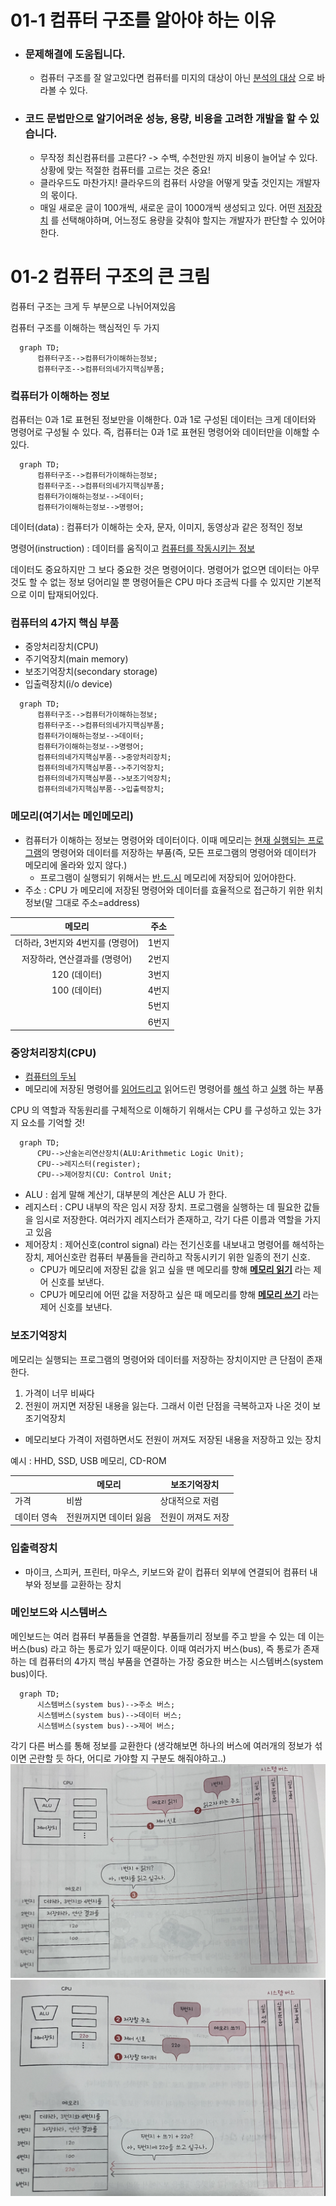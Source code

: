 # 01-1 컴퓨터 구조를 알아야 하는 이유

* ### 문제해결에 도움됩니다.
    * 컴퓨터 구조를 잘 알고있다면 컴퓨터를 미지의 대상이 아닌 <ins>분석의 대상</ins> 으로 바라볼 수 있다.
* ### 코드 문법만으로 알기어려운 성능, 용량, 비용을 고려한 개발을 할 수 있습니다.
    * 무작정 최신컴퓨터를 고른다? -> 수백, 수천만원 까지 비용이 늘어날 수 있다. 상황에 맞는 적절한 컴퓨터를 고르는 것은 중요!
    * 클라우드도 마찬가지! 클라우드의 컴퓨터 사양을 어떻게 맞출 것인지는 개발자의 몫이다.
    * 매일 새로운 글이 100개씩, 새로운 글이 1000개씩 생성되고 있다. 어떤 <ins>저장장치</ins> 를 선택해야하며, 어느정도 용량을 갖춰야 할지는 개발자가 판단할 수 있어야한다.


# 01-2 컴퓨터 구조의 큰 크림

컴퓨터 구조는 크게 두 부분으로 나뉘어져있음

컴퓨터 구조를 이해하는 핵심적인 두 가지
```mermaid
  graph TD;
      컴퓨터구조-->컴퓨터가이해하는정보;
      컴퓨터구조-->컴퓨터의네가지핵심부품;
```

### 컼퓨터가 이해하는 정보

컴퓨터는 0과 1로 표현된 정보만을 이해한다. 0과 1로 구성된 데이터는 크게 데이터와 명령어로 구성될 수 있다.
즉, 컴퓨터는 0과 1로 표현된 명령어와 데이터만을 이해할 수 있다.

```mermaid
  graph TD;
      컴퓨터구조-->컴퓨터가이해하는정보;
      컴퓨터구조-->컴퓨터의네가지핵심부품;
      컴퓨터가이해하는정보-->데이터;
      컴퓨터가이해하는정보-->명령어;
```
데이터(data) : 컴퓨터가 이해하는 숫자, 문자, 이미지, 동영상과 같은 정적인 정보

명령어(instruction) : 데이터를 움직이고 <ins>컴퓨터를 작동시키는 정보</ins>

데이터도 중요하지만 그 보다 중요한 것은 명령어이다. 명령어가 없으면 데이터는 아무것도 할 수 없는 정보 덩어리일 뿐
명령어들은 CPU 마다 조금씩 다를 수 있지만 기본적으로 이미 탑재되어있다.

### 컴퓨터의 4가지 핵심 부품

* 중앙처리장치(CPU)
* 주기억장치(main memory)
* 보조기억장치(secondary storage)
* 입출력장치(i/o device)

```mermaid
  graph TD;
      컴퓨터구조-->컴퓨터가이해하는정보;
      컴퓨터구조-->컴퓨터의네가지핵심부품;
      컴퓨터가이해하는정보-->데이터;
      컴퓨터가이해하는정보-->명령어;
      컴퓨터의네가지핵심부품-->중앙처리장치;
      컴퓨터의네가지핵심부품-->주기억장치;
      컴퓨터의네가지핵심부품-->보조기억장치;
      컴퓨터의네가지핵심부품-->입출력장치;
```

### 메모리(여기서는 메인메모리)
* 컴퓨터가 이해하는 정보는 명령어와 데이터이다. 이때 메모리는 <ins>현재 실행되는 프로그램</ins>의 명령어와 데이터를 저장하는 부품(즉, 모든 프로그램의 명령어와 데이터가 메모리에 올라와 있지 않다.)
    * 프로그램이 실행되기 위해서는 <ins>반.드.시</ins> 메모리에 저장되어 있어야한다.
* 주소 : CPU 가 메모리에 저장된 명령어와 데이터를 효율적으로 접근하기 위한 위치정보(말 그대로 주소=address)

|         메모리          | 주소  |
|:--------------------:|:---:|
| 더하라, 3번지와 4번지를 (명령어) | 1번지 |
|  저장하라, 연산결과를 (명령어)   | 2번지 |
|      120 (데이터)       | 3번지 |
|      100 (데이터)       | 4번지 |
|                      | 5번지 |
|                      | 6번지 |

### 중앙처리장치(CPU)
* <ins>컴퓨터의 두뇌</ins>
* 메모리에 저장된 명령어를 <ins>읽어드리고</ins> 읽어드린 명령어를 <ins>해석</ins> 하고 <ins>실행</ins> 하는 부품

CPU 의 역할과 작동원리를 구체적으로 이해하기 위해서는 CPU 를 구성하고 있는 3가지 요소를 기억할 것!
```mermaid
  graph TD;
      CPU-->산술논리연산장치(ALU:Arithmetic Logic Unit);
      CPU-->레지스터(register);
      CPU-->제어장치(CU: Control Unit;
```

* ALU : 쉽게 말해 계산기, 대부분의 계산은 ALU 가 한다.
* 레지스터 : CPU 내부의 작은 임시 저장 장치. 프로그램을 실행하는 데 필요한 값들을 임시로 저장한다. 여러가지 레지스터가 존재하고, 각기 다른 이름과 역할을 가지고 있음
* 제어장치 : 제어신호(control signal) 라는 전기신호를 내보내고 명령어를 해석하는 장치, 제어신호란 컴퓨터 부품들을 관리하고 작동시키기 위한 일종의 전기 신호.
    * CPU가 메모리에 저장된 값을 읽고 싶을 땐 메모리를 향해 <ins>**메모리 읽기**</ins> 라는 제어 신호를 보낸다.
    * CPU가 메모리에 어떤 값을 저장하고 싶은 때 메모리를 향해 <ins>**메모리 쓰기**</ins> 라는 제어 신호를 보낸다.

### 보조기억장치
메모리는 실행되는 프로그램의 명령어와 데이터를 저장하는 장치이지만 큰 단점이 존재한다.
1. 가격이 너무 비싸다
2. 전원이 꺼지면 저장된 내용을 잃는다.
   그래서 이런 단점을 극복하고자 나온 것이 보조기억장치
* 메모리보다 가격이 저렴하면서도 전원이 꺼져도 저장된 내용을 저장하고 있는 장치

예시 : HHD, SSD, USB 메모리, CD-ROM

|        | 메모리          | 보조기억장치     |
|--------|--------------|------------|
| 가격     | 비쌈           | 상대적으로 저렴   |
| 데이터 영속 | 전원꺼지면 데이터 잃음 | 전원이 꺼져도 저장 |


### 입출력장치
* 마이크, 스피커, 프린터, 마우스, 키보드와 같이 컵퓨터 외부에 연결되어 컴퓨터 내부와 정보를 교환하는 장치

### 메인보드와 시스템버스
메인보드는 여러 컴퓨터 부품들을 연결함.
부품들끼리 정보를 주고 받을 수 있는 데 이는 버스(bus) 라고 하는 통로가 있기 때문이다.
이때 여러가지 버스(bus), 즉 통로가 존재하는 데 컴퓨터의 4가지 핵심 부품을 연결하는 가장 중요한 버스는 시스템버스(system bus)이다.

```mermaid
  graph TD;
      시스템버스(system bus)-->주소 버스;
      시스템버스(system bus)-->데이터 버스;
      시스템버스(system bus)-->제어 버스;
```

각기 다른 버스를 통해 정보를 교환한다 (생각해보면 하나의 버스에 여러개의 정보가 섞이면 곤란할 듯 하다, 어디로 가야할 지 구분도 해줘야하고..)
![시스템_버스1](img/시스템버스_1.png)
![스크린샷 2024-04-03 오전 10.52.01.png](img/시스템버스_2.png)